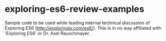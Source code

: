 # exploring-es6-review-examples
Sample code to be used while leading internal technical discussion of Exploring ES6 (http://exploringjs.com/es6/). This is in no way affiliated with 'Exploring ES6' or Dr. Axel Rauschmayer.
